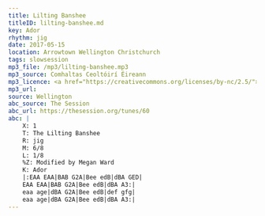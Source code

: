 ```yaml
---
title: Lilting Banshee
titleID: lilting-banshee.md
key: Ador
rhythm: jig
date: 2017-05-15
location: Arrowtown Wellington Christchurch
tags: slowsession
mp3_file: /mp3/lilting-banshee.mp3
mp3_source: Comhaltas Ceoltóirí Éireann
mp3_licence: <a href="https://creativecommons.org/licenses/by-nc/2.5/">CC-BY-NC-2.5</a>
mp3_url:
source: Wellington
abc_source: The Session
abc_url: https://thesession.org/tunes/60
abc: |
    X: 1
    T: The Lilting Banshee
    R: jig
    M: 6/8
    L: 1/8
    %Z: Modified by Megan Ward
    K: Ador
    |:EAA EAA|BAB G2A|Bee edB|dBA GED|
    EAA EAA|BAB G2A|Bee edB|dBA A3:|
    eaa age|dBA G2A|Bee edB|def gfg|
    eaa age|dBA G2A|Bee edB|dBA A3:|
---
```

